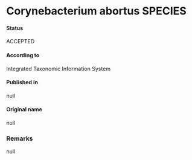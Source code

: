 Corynebacterium abortus SPECIES
=======

#### Status
ACCEPTED

#### According to
Integrated Taxonomic Information System

#### Published in
null

#### Original name
null

### Remarks
null